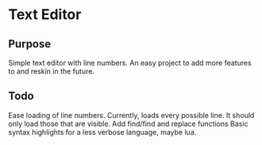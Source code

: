 # Text Editor
## Purpose
Simple text editor with line numbers. An easy project to add more features to and reskin in the future.

## Todo
Ease loading of line numbers. Currently, loads every possible line. It should only load those that are visible.
Add find/find and replace functions
Basic syntax highlights for a less verbose language, maybe lua.
